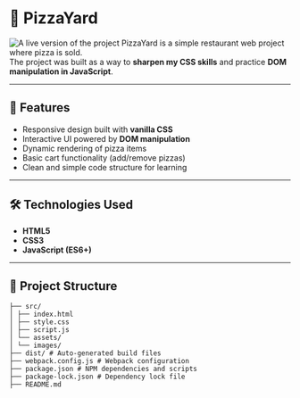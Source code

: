 # 🍕 PizzaYard

![A live version of the project](https://i.postimg.cc/sDNS37g6/Annotation-2025-09-08-093733.png)
PizzaYard is a simple restaurant web project where pizza is sold.  
The project was built as a way to **sharpen my CSS skills** and practice **DOM manipulation in JavaScript**.

---

## 🚀 Features
- Responsive design built with **vanilla CSS**
- Interactive UI powered by **DOM manipulation**
- Dynamic rendering of pizza items
- Basic cart functionality (add/remove pizzas)
- Clean and simple code structure for learning

---

## 🛠️ Technologies Used
- **HTML5**
- **CSS3**
- **JavaScript (ES6+)**

---

## 📂 Project Structure
```
├── src/
│ ├── index.html
│ ├── style.css
│ ├── script.js
│ └── assets/
│ └── images/
├── dist/ # Auto-generated build files
├── webpack.config.js # Webpack configuration
├── package.json # NPM dependencies and scripts
├── package-lock.json # Dependency lock file
├── README.md
```
